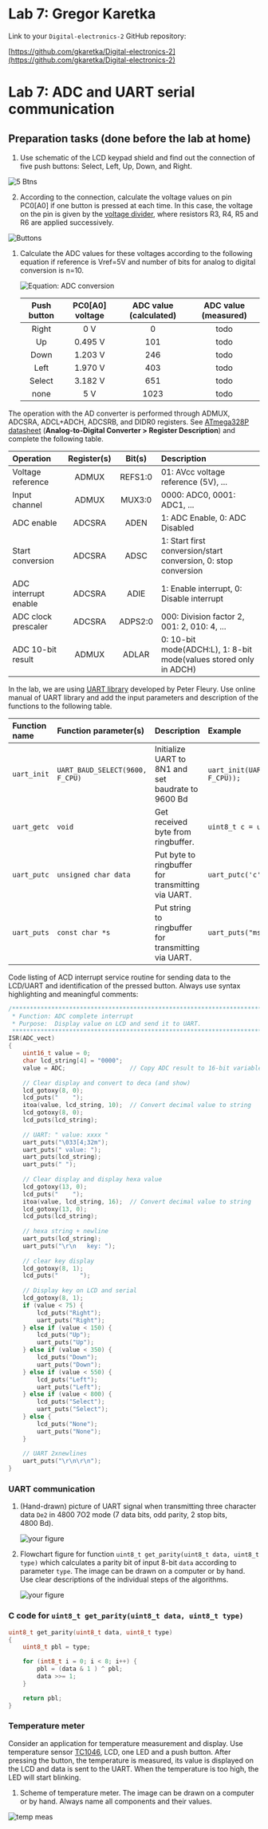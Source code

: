 # Lab 7: Gregor Karetka

Link to your `Digital-electronics-2` GitHub repository:

   [https://github.com/gkaretka/Digital-electronics-2](https://github.com/gkaretka/Digital-electronics-2)

# Lab 7: ADC and UART serial communication

## Preparation tasks (done before the lab at home)

1. Use schematic of the LCD keypad shield and find out the connection of five push buttons: Select, Left, Up, Down, and Right.

![5 Btns](Images/5_btns.png)

2. According to the connection, calculate the voltage values on pin PC0[A0] if one button is pressed at each time. In this case, the voltage on the pin is given by the [voltage divider](https://www.allaboutcircuits.com/tools/voltage-divider-calculator/), where resistors R3, R4, R5 and R6 are applied successively.

![Buttons](Images/dividers_eqs_lr.png)

1. Calculate the ADC values for these voltages according to the following equation if reference is Vref=5V and number of bits for analog to digital conversion is n=10.

   ![Equation: ADC conversion](Images/adc_calc_lr.png)

   | **Push button** | **PC0[A0] voltage** | **ADC value (calculated)** | **ADC value (measured)** |
   | :-: | :-: | :-: | :-: |
   | Right  | 0&nbsp;V | 0 | todo |
   | Up     | 0.495&nbsp;V | 101 | todo |
   | Down   | 1.203&nbsp;V | 246 | todo |
   | Left   | 1.970&nbsp;V | 403 | todo |
   | Select | 3.182&nbsp;V | 651 | todo |
   | none   | 5&nbsp;V | 1023 | todo |

The operation with the AD converter is performed through ADMUX, ADCSRA, ADCL+ADCH, ADCSRB, and DIDR0 registers. See [ATmega328P datasheet](https://www.microchip.com/wwwproducts/en/ATmega328p) (**Analog-to-Digital Converter > Register Description**) and complete the following table.

   | **Operation** | **Register(s)** | **Bit(s)** | **Description** |
   | :-- | :-: | :-: | :-- |
   | Voltage reference    | ADMUX | REFS1:0 | 01: AVcc voltage reference (5V), ... |
   | Input channel        | ADMUX | MUX3:0 | 0000: ADC0, 0001: ADC1, ... |
   | ADC enable           | ADCSRA | ADEN | 1: ADC Enable, 0: ADC Disabled |
   | Start conversion     | ADCSRA | ADSC | 1: Start first conversion/start conversion, 0: stop conversion |
   | ADC interrupt enable | ADCSRA | ADIE | 1: Enable interrupt, 0: Disable interrupt |
   | ADC clock prescaler  | ADCSRA | ADPS2:0 | 000: Division factor 2, 001: 2, 010: 4, ...|
   | ADC 10-bit result    | ADMUX | ADLAR | 0: 10-bit mode(ADCH:L), 1: 8-bit mode(values stored only in ADCH) |

In the lab, we are using [UART library](http://www.peterfleury.epizy.com/avr-software.html) developed by Peter Fleury. Use online manual of UART library and add the input parameters and description of the functions to the following table.


   | **Function name** | **Function parameter(s)** | **Description** | **Example** |
   | :-- | :-- | :-- | :-- |
   | `uart_init` | `UART_BAUD_SELECT(9600, F_CPU)` | Initialize UART to 8N1 and set baudrate to 9600&nbsp;Bd | `uart_init(UART_BAUD_SELECT(9600, F_CPU));` |
   | `uart_getc` | `void` | Get received byte from ringbuffer. | `uint8_t c = uart_getc();`
   | `uart_putc` | `unsigned char data` | Put byte to ringbuffer for transmitting via UART. | `uart_putc('c');`
   | `uart_puts` | `const char *s` | Put string to ringbuffer for transmitting via UART. | `uart_puts("msg");`

Code listing of ACD interrupt service routine for sending data to the LCD/UART and identification of the pressed button. Always use syntax highlighting and meaningful comments:

```c
/**********************************************************************
 * Function: ADC complete interrupt
 * Purpose:  Display value on LCD and send it to UART.
 **********************************************************************/
ISR(ADC_vect)
{
    uint16_t value = 0;
    char lcd_string[4] = "0000";
    value = ADC;                  // Copy ADC result to 16-bit variable
    
    // Clear display and convert to deca (and show)
    lcd_gotoxy(8, 0);
    lcd_puts("    ");
    itoa(value, lcd_string, 10);  // Convert decimal value to string
    lcd_gotoxy(8, 0);
    lcd_puts(lcd_string);
    
    // UART: " value: xxxx "
    uart_puts("\033[4;32m");
    uart_puts(" value: ");
    uart_puts(lcd_string);
    uart_puts(" ");
    
    // Clear display and display hexa value
    lcd_gotoxy(13, 0);
    lcd_puts("    ");
    itoa(value, lcd_string, 16);  // Convert decimal value to string
    lcd_gotoxy(13, 0);
    lcd_puts(lcd_string);
    
    // hexa string + newline
    uart_puts(lcd_string);
    uart_puts("\r\n   key: ");
    
    // clear key display
    lcd_gotoxy(8, 1);
    lcd_puts("      ");
    
    // Display key on LCD and serial 
    lcd_gotoxy(8, 1);
    if (value < 75) {
        lcd_puts("Right");
        uart_puts("Right");
    } else if (value < 150) {
        lcd_puts("Up");
        uart_puts("Up");
    } else if (value < 350) {
        lcd_puts("Down");
        uart_puts("Down");
    } else if (value < 550) {
        lcd_puts("Left");
        uart_puts("Left");
    } else if (value < 800) {
        lcd_puts("Select");
        uart_puts("Select");
    } else {
        lcd_puts("None");
        uart_puts("None");
    }
    
    // UART 2xnewlines
    uart_puts("\r\n\r\n");
}
```
### UART communication

1. (Hand-drawn) picture of UART signal when transmitting three character data `De2` in 4800 7O2 mode (7 data bits, odd parity, 2 stop bits, 4800&nbsp;Bd).

   ![your figure](Images/uart_hd.jpg)

2. Flowchart figure for function `uint8_t get_parity(uint8_t data, uint8_t type)` which calculates a parity bit of input 8-bit `data` according to parameter `type`. The image can be drawn on a computer or by hand. Use clear descriptions of the individual steps of the algorithms.

   ![your figure](Images/pb_calculator.png)

### C code for `uint8_t get_parity(uint8_t data, uint8_t type)`

```c
uint8_t get_parity(uint8_t data, uint8_t type)
{
    uint8_t pbl = type;

    for (int8_t i = 0; i < 8; i++) {
        pbl = (data & 1 ) ^ pbl;
        data >>= 1;
    }

    return pbl;
}
```

### Temperature meter

Consider an application for temperature measurement and display. Use temperature sensor [TC1046](http://ww1.microchip.com/downloads/en/DeviceDoc/21496C.pdf), LCD, one LED and a push button. After pressing the button, the temperature is measured, its value is displayed on the LCD and data is sent to the UART. When the temperature is too high, the LED will start blinking.

1. Scheme of temperature meter. The image can be drawn on a computer or by hand. Always name all components and their values.

![temp meas](Images/temp_meas.png)